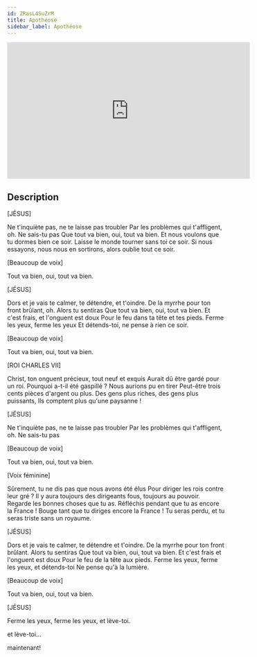 ```yaml
---
id: ZRasL4SuZrM
title: Apothéose
sidebar_label: Apothéose
---
```


<iframe
  width="560"
  height="315"
  src="https://www.youtube.com/embed/ZRasL4SuZrM"
  title="YouTube video player"
  frameborder="0"
  allow="accelerometer; autoplay; clipboard-write; encrypted-media; gyroscope; picture-in-picture; web-share"
  referrerpolicy="strict-origin-when-cross-origin"
  allowfullscreen
></iframe>

## Description

[JÉSUS]

Ne t'inquiète pas, ne te laisse pas troubler
Par les problèmes qui t'affligent, oh.
Ne sais-tu pas
Que tout va bien, oui, tout va bien.
Et nous voulons que tu dormes bien ce soir.
Laisse le monde tourner sans toi ce soir.
Si nous essayons, nous nous en sortirons, alors oublie tout ce soir.

[Beaucoup de voix]

Tout va bien, oui, tout va bien.

[JÉSUS]

Dors et je vais te calmer, te détendre, et t'oindre.
De la myrrhe pour ton front brûlant, oh.
Alors tu sentiras
Que tout va bien, oui, tout va bien.
Et c'est frais, et l'onguent est doux
Pour le feu dans ta tête et tes pieds.
Ferme les yeux, ferme les yeux
Et détends-toi, ne pense à rien ce soir.

[Beaucoup de voix]

Tout va bien, oui, tout va bien.

[ROI CHARLES VII]

Christ, ton onguent précieux, tout neuf et exquis
Aurait dû être gardé pour un roi.
Pourquoi a-t-il été gaspillé ? Nous aurions pu en tirer
Peut-être trois cents pièces d'argent ou plus.
Des gens plus riches, des gens plus puissants,
Ils comptent plus qu'une paysanne !

[JÉSUS]

Ne t'inquiète pas, ne te laisse pas troubler
Par les problèmes qui t'affligent, oh.
Ne sais-tu pas

[Beaucoup de voix]

Tout va bien, oui, tout va bien.

[Voix féminine]

Sûrement, tu ne dis pas que nous avons été élus
Pour diriger les rois contre leur gré ?
Il y aura toujours des dirigeants fous, toujours au pouvoir.
Regarde les bonnes choses que tu as.
Réfléchis pendant que tu as encore la France !
Bouge tant que tu diriges encore la France !
Tu seras perdu, et tu seras triste sans un royaume.

[JÉSUS]

Dors et je vais te calmer, te détendre et t'oindre.
De la myrrhe pour ton front brûlant.
Alors tu sentiras
Que tout va bien, oui, tout va bien.
Et c'est frais et l'onguent est doux
Pour le feu de la tête aux pieds.
Ferme les yeux, ferme les yeux, et détends-toi
Ne pense qu'à la lumière.

[Beaucoup de voix]

Tout va bien, oui, tout va bien.

[JÉSUS]

Ferme les yeux, ferme les yeux, et lève-toi.

et lève-toi...

maintenant!
